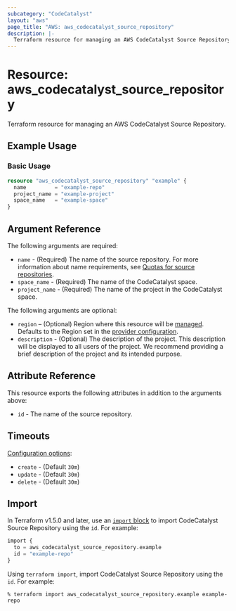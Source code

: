 ```yaml
---
subcategory: "CodeCatalyst"
layout: "aws"
page_title: "AWS: aws_codecatalyst_source_repository"
description: |-
  Terraform resource for managing an AWS CodeCatalyst Source Repository.
---
```


# Resource: aws_codecatalyst_source_repository

Terraform resource for managing an AWS CodeCatalyst Source Repository.

## Example Usage

### Basic Usage

```terraform
resource "aws_codecatalyst_source_repository" "example" {
  name         = "example-repo"
  project_name = "example-project"
  space_name   = "example-space"
}
```

## Argument Reference

The following arguments are required:

* `name` - (Required) The name of the source repository. For more information about name requirements, see [Quotas for source repositories](https://docs.aws.amazon.com/codecatalyst/latest/userguide/source-quotas.html).
* `space_name` - (Required) The name of the CodeCatalyst space.
* `project_name` - (Required) The name of the project in the CodeCatalyst space.

The following arguments are optional:

* `region` – (Optional) Region where this resource will be [managed](https://docs.aws.amazon.com/general/latest/gr/rande.html#regional-endpoints). Defaults to the Region set in the [provider configuration](https://registry.terraform.io/providers/hashicorp/aws/latest/docs#aws-configuration-reference).
* `description` - (Optional) The description of the project. This description will be displayed to all users of the project. We recommend providing a brief description of the project and its intended purpose.

## Attribute Reference

This resource exports the following attributes in addition to the arguments above:

* `id` - The name of the source repository.

## Timeouts

[Configuration options](https://developer.hashicorp.com/terraform/language/resources/syntax#operation-timeouts):

* `create` - (Default `30m`)
* `update` - (Default `30m`)
* `delete` - (Default `30m`)

## Import

In Terraform v1.5.0 and later, use an [`import` block](https://developer.hashicorp.com/terraform/language/import) to import CodeCatalyst Source Repository using the `id`. For example:

```terraform
import {
  to = aws_codecatalyst_source_repository.example
  id = "example-repo"
}
```

Using `terraform import`, import CodeCatalyst Source Repository using the `id`. For example:

```console
% terraform import aws_codecatalyst_source_repository.example example-repo
```
